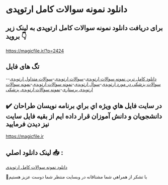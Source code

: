# دانلود نمونه سوالات کامل ارتوپدی

## برای دریافت دانلود نمونه سوالات کامل ارتوپدی به لینک زیر بروید 👇

https://magicfile.ir/?p=2424

## تگ های فایل

-[دانلود کامل ترین نمونه سوالات ارتوپدی](https://magicfile.ir/product/%d8%af%d8%a7%d9%86%d9%84%d9%88%d8%af-%d9%86%d9%85%d9%88%d9%86%d9%87-%d8%b3%d9%88%d8%a7%d9%84%d8%a7%d8%aa-%da%a9%d8%a7%d9%85%d9%84-%d8%a7%d8%b1%d8%aa%d9%88%d9%be%d8%af%db%8c/)-[سوالات ارتوپدی](https://magicfile.ir/product/%d8%af%d8%a7%d9%86%d9%84%d9%88%d8%af-%d9%86%d9%85%d9%88%d9%86%d9%87-%d8%b3%d9%88%d8%a7%d9%84%d8%a7%d8%aa-%da%a9%d8%a7%d9%85%d9%84-%d8%a7%d8%b1%d8%aa%d9%88%d9%be%d8%af%db%8c/)-[سوالات متداول ارتوپدی](https://magicfile.ir/product/%d8%af%d8%a7%d9%86%d9%84%d9%88%d8%af-%d9%86%d9%85%d9%88%d9%86%d9%87-%d8%b3%d9%88%d8%a7%d9%84%d8%a7%d8%aa-%da%a9%d8%a7%d9%85%d9%84-%d8%a7%d8%b1%d8%aa%d9%88%d9%be%d8%af%db%8c/)-[سوالات پزشکی در مورد ارتوپدی](https://magicfile.ir/product/%d8%af%d8%a7%d9%86%d9%84%d9%88%d8%af-%d9%86%d9%85%d9%88%d9%86%d9%87-%d8%b3%d9%88%d8%a7%d9%84%d8%a7%d8%aa-%da%a9%d8%a7%d9%85%d9%84-%d8%a7%d8%b1%d8%aa%d9%88%d9%be%d8%af%db%8c/)-[سوال ارتوپدی](https://magicfile.ir/product/%d8%af%d8%a7%d9%86%d9%84%d9%88%d8%af-%d9%86%d9%85%d9%88%d9%86%d9%87-%d8%b3%d9%88%d8%a7%d9%84%d8%a7%d8%aa-%da%a9%d8%a7%d9%85%d9%84-%d8%a7%d8%b1%d8%aa%d9%88%d9%be%d8%af%db%8c/)-[نمونه سوالات ارتوپدی](https://magicfile.ir/product/%d8%af%d8%a7%d9%86%d9%84%d9%88%d8%af-%d9%86%d9%85%d9%88%d9%86%d9%87-%d8%b3%d9%88%d8%a7%d9%84%d8%a7%d8%aa-%da%a9%d8%a7%d9%85%d9%84-%d8%a7%d8%b1%d8%aa%d9%88%d9%be%d8%af%db%8c/)-[نمونه سوالات ارتوپدی پرستاری](https://magicfile.ir/product/%d8%af%d8%a7%d9%86%d9%84%d9%88%d8%af-%d9%86%d9%85%d9%88%d9%86%d9%87-%d8%b3%d9%88%d8%a7%d9%84%d8%a7%d8%aa-%da%a9%d8%a7%d9%85%d9%84-%d8%a7%d8%b1%d8%aa%d9%88%d9%be%d8%af%db%8c/)-[نمونه سوالات ارتوپدی پزشکی](https://magicfile.ir/product/%d8%af%d8%a7%d9%86%d9%84%d9%88%d8%af-%d9%86%d9%85%d9%88%d9%86%d9%87-%d8%b3%d9%88%d8%a7%d9%84%d8%a7%d8%aa-%da%a9%d8%a7%d9%85%d9%84-%d8%a7%d8%b1%d8%aa%d9%88%d9%be%d8%af%db%8c/)

## ✔️ در سايت فايل هاي ويژه اي براي برنامه نويسان طراحان دانشجويان و دانش آموزان قرار داده ايم از بقيه فايل سايت نيز ديدن فرماييد

https://magicfile.ir


## لينک دانلود اصلي 📥 :

[دانلود نمونه سوالات کامل ارتوپدی](https://magicfile.ir/product/%d8%af%d8%a7%d9%86%d9%84%d9%88%d8%af-%d9%86%d9%85%d9%88%d9%86%d9%87-%d8%b3%d9%88%d8%a7%d9%84%d8%a7%d8%aa-%da%a9%d8%a7%d9%85%d9%84-%d8%a7%d8%b1%d8%aa%d9%88%d9%be%d8%af%db%8c/) 


🙏با تشکر از همراهي شما مشتاقانه در وبسایت منتظر شما دوست عزیز هستیم

